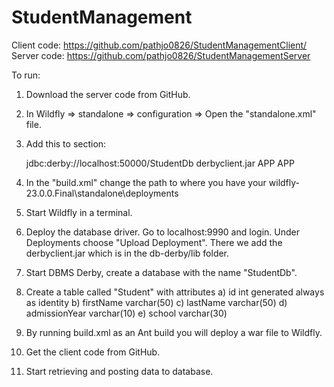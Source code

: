 # StudentManagement

Client code: https://github.com/pathjo0826/StudentManagementClient/
Server code: https://github.com/pathjo0826/StudentManagementServer

To run:

1. Download the server code from GitHub.
2. In Wildfly => standalone => configuration => Open the "standalone.xml" file.
3. Add this to <datasources> section:

    <datasource jndi-name="java:/StudentDb" pool-name="StudentDb"
                             enabled="true" use-java-context="true">
     <connection-url>jdbc:derby://localhost:50000/StudentDb </connection-url>
      <driver>derbyclient.jar</driver>
      <security>
           <user-name>APP</user-name>
           <password>APP</password>
       </security>
   </datasource>
   
4. In the "build.xml" change the path to where you have your wildfly-23.0.0.Final\standalone\deployments
5. Start Wildfly in a terminal.
6. Deploy the database driver. Go to localhost:9990 and login. Under Deployments choose "Upload Deployment". 
   There we add the derbyclient.jar which is in the db-derby/lib folder.
7. Start DBMS Derby, create a database with the name "StudentDb".
8. Create a table called "Student" with attributes 
	a) id int generated always as identity
	b) firstName varchar(50)
	c) lastName varchar(50)
	d) admissionYear varchar(10)
	e) school varchar(30)
9. By running build.xml as an Ant build you will deploy a war file to Wildfly.
10. Get the client code from GitHub.
11. Start retrieving and posting data to database.
